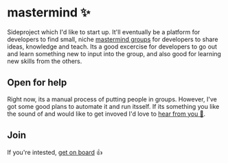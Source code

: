 # mastermind ✨

Sideproject which I'd like to start up. It'll eventually be a platform for developers to find small, niche [mastermind groups](https://en.wikipedia.org/wiki/Mastermind_group) for developers to share ideas, knowledge and teach. Its a good excercise for developers to go out and learn something new to input into the group, and also good for learning new skills from the others.

## Open for help

Right now, its a manual process of putting people in groups. However, I've got some good plans to automate it and run itsself. If its something you like the sound of and would like to get invoved I'd love to [hear from you 💌](mailto:jezfx.com).

## Join

If you're intested, [get on board](https://jez621752.typeform.com/to/dpckgs) 👍
